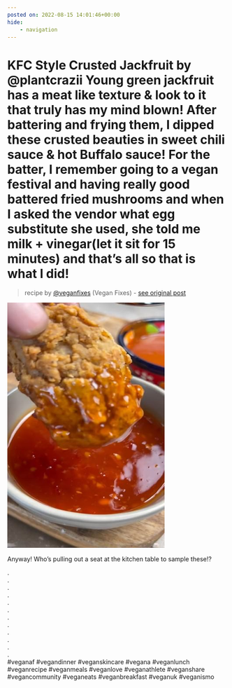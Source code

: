 ```yaml
---
posted on: 2022-08-15 14:01:46+00:00
hide:
    - navigation
---
```


# KFC Style Crusted Jackfruit by @plantcrazii Young green jackfruit has a meat like texture & look to it that truly has my mind blown! After battering and frying them, I dipped these crusted beauties in sweet chili sauce & hot Buffalo sauce! For the batter, I remember going to a vegan festival and having really good battered fried mushrooms and when I asked the vendor what egg substitute she used, she told me milk + vinegar(let it sit for 15 minutes) and that’s all so that is what I did!  

> recipe by [@veganfixes](https://www.instagram.com/veganfixes/) 
(Vegan Fixes) - [see original post](https://instagram.com/p/ChSGI_GqJ5a)

![](../img/veganfixes_15-08-2022_1408.png)

  
Anyway! Who’s pulling out a seat at the kitchen table to sample these!?   
  
.  
.  
.  
.  
.  
.  
.  
.  
.  
.  
.  
.  
\#veganaf \#vegandinner \#veganskincare \#vegana \#veganlunch \#veganrecipe \#veganmeals \#veganlove \#veganathlete \#veganshare \#vegancommunity \#veganeats \#veganbreakfast \#veganuk \#veganismo   